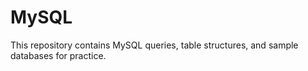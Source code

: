 # MySQL
This repository contains MySQL queries, table structures, and sample databases for practice.
